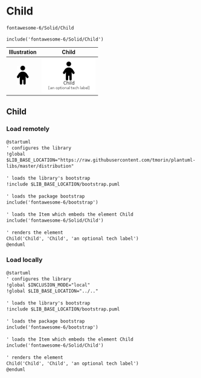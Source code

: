 # Child


```text
fontawesome-6/Solid/Child
```

```text
include('fontawesome-6/Solid/Child')
```



| Illustration | Child |
| :---: | :---: |
| ![illustration for Illustration](../../fontawesome-6/Solid/Child.png) | ![illustration for Child](../../fontawesome-6/Solid/Child.Local.png) |




## Child

### Load remotely
```plantuml
@startuml
' configures the library
!global $LIB_BASE_LOCATION="https://raw.githubusercontent.com/tmorin/plantuml-libs/master/distribution"

' loads the library's bootstrap
!include $LIB_BASE_LOCATION/bootstrap.puml

' loads the package bootstrap
include('fontawesome-6/bootstrap')

' loads the Item which embeds the element Child
include('fontawesome-6/Solid/Child')

' renders the element
Child('Child', 'Child', 'an optional tech label')
@enduml
```

### Load locally
```plantuml
@startuml
' configures the library
!global $INCLUSION_MODE="local"
!global $LIB_BASE_LOCATION="../.."

' loads the library's bootstrap
!include $LIB_BASE_LOCATION/bootstrap.puml

' loads the package bootstrap
include('fontawesome-6/bootstrap')

' loads the Item which embeds the element Child
include('fontawesome-6/Solid/Child')

' renders the element
Child('Child', 'Child', 'an optional tech label')
@enduml
```

